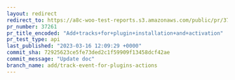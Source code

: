 ```yaml
---
layout: redirect
redirect_to: https://a8c-woo-test-reports.s3.amazonaws.com/public/pr/37261/api/index.html
pr_number: 37261
pr_title_encoded: "Add+tracks+for+plugin+installation+and+activation"
pr_test_type: api
last_published: "2023-03-16 12:09:29 +0000"
commit_sha: 72925623ce5fe73ded2c1f59909f13458dcf42ae
commit_message: "Update doc"
branch_name: add/track-event-for-plugins-actions
---
```

